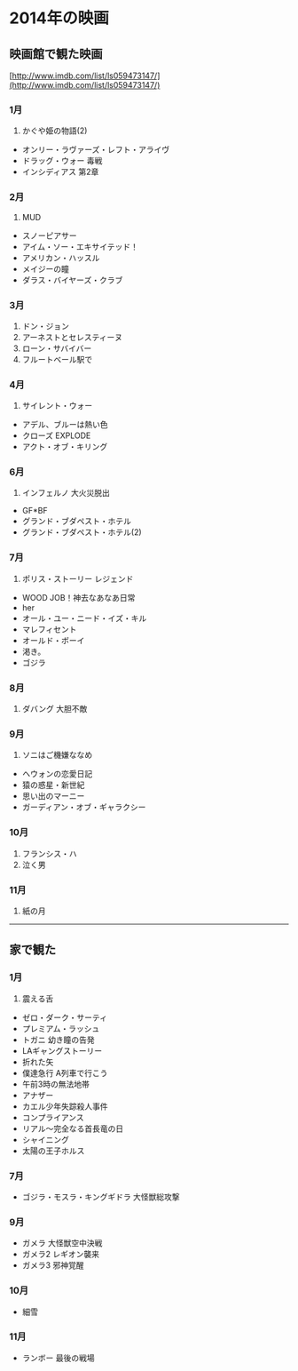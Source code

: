 # 2014年の映画

## 映画館で観た映画

[http://www.imdb.com/list/ls059473147/](http://www.imdb.com/list/ls059473147/)

### 1月

1. かぐや姫の物語(2)
- オンリー・ラヴァーズ・レフト・アライヴ
- ドラッグ・ウォー 毒戦
- インシディアス 第2章

### 2月
1.  MUD
- スノーピアサー
- アイム・ソー・エキサイテッド！
- アメリカン・ハッスル
- メイジーの瞳
- ダラス・バイヤーズ・クラブ

### 3月
1. ドン・ジョン
2. アーネストとセレスティーヌ
3. ローン・サバイバー
4. フルートベール駅で

### 4月
1. サイレント・ウォー
- アデル、ブルーは熱い色
- クローズ EXPLODE
- アクト・オブ・キリング

### 6月
1. インフェルノ 大火災脱出
- GF*BF
- グランド・ブダペスト・ホテル
- グランド・ブダペスト・ホテル(2)

### 7月
1. ポリス・ストーリー レジェンド
- WOOD JOB！神去なあなあ日常
- her
- オール・ユー・ニード・イズ・キル
- マレフィセント
- オールド・ボーイ
- 渇き。
- ゴジラ

### 8月
1. ダバング 大胆不敵

### 9月
1. ソニはご機嫌ななめ
- ヘウォンの恋愛日記
- 猿の惑星・新世紀
- 思い出のマーニー
- ガーディアン・オブ・ギャラクシー

### 10月
1. フランシス・ハ
2. 泣く男

### 11月
1. 紙の月


---
## 家で観た

### 1月
1. 震える舌
- ゼロ・ダーク・サーティ
- プレミアム・ラッシュ
- トガニ 幼き瞳の告発
- LAギャングストーリー
- 折れた矢
- 僕達急行 A列車で行こう
- 午前3時の無法地帯
- アナザー
- カエル少年失踪殺人事件
- コンプライアンス
- リアル〜完全なる首長竜の日
- シャイニング
- 太陽の王子ホルス

### 7月
- ゴジラ・モスラ・キングギドラ 大怪獣総攻撃

### 9月
- ガメラ 大怪獣空中決戦
- ガメラ2 レギオン襲来
- ガメラ3 邪神覚醒

### 10月
- 細雪

### 11月
- ランボー 最後の戦場



